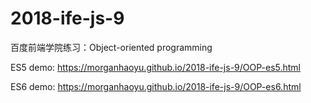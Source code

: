 # 2018-ife-js-9
百度前端学院练习：Object-oriented programming

ES5 demo: https://morganhaoyu.github.io/2018-ife-js-9/OOP-es5.html

ES6 demo: https://morganhaoyu.github.io/2018-ife-js-9/OOP-es6.html
